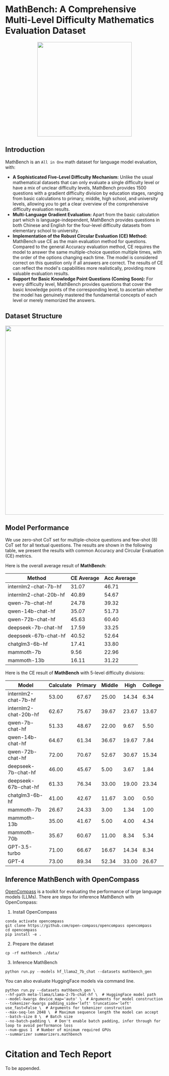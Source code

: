 # MathBench: A Comprehensive Multi-Level Difficulty Mathematics Evaluation Dataset

<div align="center">

<!-- <img src="https://github.com/InternLM/InternLM-Math/assets/28834990/d953900e-a092-4df4-bfb6-9a63ecbaef6a" width="200"/> -->
<img src="https://github.com/open-compass/opencompass/assets/28834990/c285f051-f6cb-4425-8045-863bb94095ed" width="300">
  <div> </div>
  <div align="center">
    <!-- <b><font size="3">MathBench</font></b> -->
    <sup>
      </a>
    </sup>
    <div> </div>
  </div>
</div>

## Introduction
MathBench is an `All in One` math dataset for language model evaluation, with: 
- **A Sophisticated Five-Level Difficulty Mechanism:** Unlike the usual mathematical datasets that can only evaluate a single difficulty level or have a mix of unclear difficulty levels, MathBench provides 1500 questions with a gradient difficulty division by education stages, ranging from basic calculations to primary, middle, high school, and university levels, allowing you to get a clear overview of the comprehensive difficulty evaluation results.
- **Multi-Language Gradient Evaluation:** Apart from the basic calculation part which is language-independent, MathBench provides questions in both Chinese and English for the four-level difficulty datasets from elementary school to university.
- **Implementation of the Robust Circular Evaluation (CE) Method:** MathBench use CE as the main evaluation method for questions. Compared to the general Accuracy evaluation method, CE requires the model to answer the same multiple-choice question multiple times, with the order of the options changing each time. The model is considered correct on this question only if all answers are correct. The results of CE can reflect the model's capabilities more realistically, providing more valuable evaluation results.
- **Support for Basic Knowledge Point Questions (Coming Soon):** For every difficulty level, MathBench provides questions that cover the basic knowledge points of the corresponding level, to ascertain whether the model has genuinely mastered the fundamental concepts of each level or merely memorized the answers.

<!-- CE utilizes a circular evaluation mechanism to mitigate the model's biased tendencies, such as consistently favoring option A or yielding entirely different results across multiple responses. During the evaluation of a multiple-choice question, CE performs several assessments. After each question-answer interaction, the order of the options is rearranged through a "circular" mechanism (for instance, ABCD becomes BCDA). A question is only deemed correct if all responses across these evaluations are accurate. Within MathBench, we employ CE-4, meaning each question undergoes four rounds of evaluation. -->


## Dataset Structure
<div align="center">
 <img src="https://github.com/InternLM/InternLM-Math/assets/28834990/a5cc2887-5107-4f5a-b04b-48adf7be8349
" width="600"/>
</div>



## Model Performance
We use zero-shot CoT set for multiple-choice questions and few-shot (8) CoT set for all textual questions. The results are shown in the following table, we present the results with common Accuracy and Circular Evaluation (CE) metrics. 

Here is the overall average result of **MathBench**:


| Method                 | CE Average | Acc Average |
|------------------------|------------|-------------|
| internlm2-chat-7b-hf   | 31.07      | 46.71       |
| internlm2-chat-20b-hf  | 40.89      | 54.67       |
| qwen-7b-chat-hf        | 24.78      | 39.32       |
| qwen-14b-chat-hf       | 35.07      | 51.73       |
| qwen-72b-chat-hf       | 45.63      | 60.40       |
| deepseek-7b-chat-hf    | 17.59      | 33.25       |
| deepseek-67b-chat-hf   | 40.52      | 52.64       |
| chatglm3-6b-hf         | 17.41      | 33.80       |
| mammoth-7b             | 9.56       | 22.96       |
| mammoth-13b            | 16.11      | 31.22       |


Here is the CE result of **MathBench** with 5-level difficulty divisions:

| Model                  | Calculate | Primary | Middle | High   | College |
|------------------------|-----------|---------|--------|--------|---------|
| internlm2-chat-7b-hf   | 53.00     | 67.67   | 25.00  | 14.34  | 6.34    |
| internlm2-chat-20b-hf  | 62.67     | 75.67   | 39.67  | 23.67  | 13.67   |
| qwen-7b-chat-hf        | 51.33     | 48.67   | 22.00  | 9.67   | 5.50    |
| qwen-14b-chat-hf       | 64.67     | 61.34   | 36.67  | 19.67  | 7.84    |
| qwen-72b-chat-hf       | 72.00     | 70.67   | 52.67  | 30.67  | 15.34   |
| deepseek-7b-chat-hf    | 46.00     | 45.67   | 5.00   | 3.67   | 1.84    |
| deepseek-67b-chat-hf   | 61.33     | 76.34   | 33.00  | 19.00  | 23.34   |
| chatglm3-6b-hf         | 41.00     | 42.67   | 11.67  | 3.00   | 0.50    |
| mammoth-7b             | 26.67     | 24.33   | 3.00   | 1.34   | 1.00    |
| mammoth-13b            | 35.00     | 41.67   | 5.00   | 4.00   | 4.34    |
| mammoth-70b            | 35.67     | 60.67   | 11.00  | 8.34   | 5.34    |
| GPT-3.5-turbo          | 71.00     | 66.67   | 16.67  | 14.34  | 8.34    |
| GPT-4                  | 73.00     | 89.34   | 52.34  | 33.00  | 26.67   |

<!-- <div align="center">
<img src="https://github.com/InternLM/InternLM-Math/assets/28834990/1026cd1a-199f-43ea-bb0d-4aa3fce53442" width="600">
</div> -->



## Inference MathBench with OpenCompass
[OpenCompass](https://github.com/open-compass/opencompass) is a toolkit for evaluating the performance of large language models (LLMs). There are steps for inference MathBench with OpenCompass:
1. Install OpenCompass
```conda create --name opencompass python=3.10 pytorch torchvision pytorch-cuda -c nvidia -c pytorch -y
conda activate opencompass
git clone https://github.com/open-compass/opencompass opencompass
cd opencompass
pip install -e .
```
2. Prepare the dataset
```# Download dataset from release file and copy to data/ folder
cp -rf mathbench ./data/ 
```
3. Inference MathBench
```# Inference MathBench with hf_llama2_7b_chat model
python run.py --models hf_llama2_7b_chat --datasets mathbench_gen
```
You can also evaluate HuggingFace models via command line. 
```
python run.py --datasets mathbench_gen \
--hf-path meta-llama/Llama-2-7b-chat-hf \  # HuggingFace model path
--model-kwargs device_map='auto' \  # Arguments for model construction
--tokenizer-kwargs padding_side='left' truncation='left' use_fast=False \  # Arguments for tokenizer construction
--max-seq-len 2048 \  # Maximum sequence length the model can accept
--batch-size 8 \  # Batch size
--no-batch-padding \  # Don't enable batch padding, infer through for loop to avoid performance loss
--num-gpus 1  # Number of minimum required GPUs
--summarizer summarizers.mathbench
```


# Citation and Tech Report
To be appended.